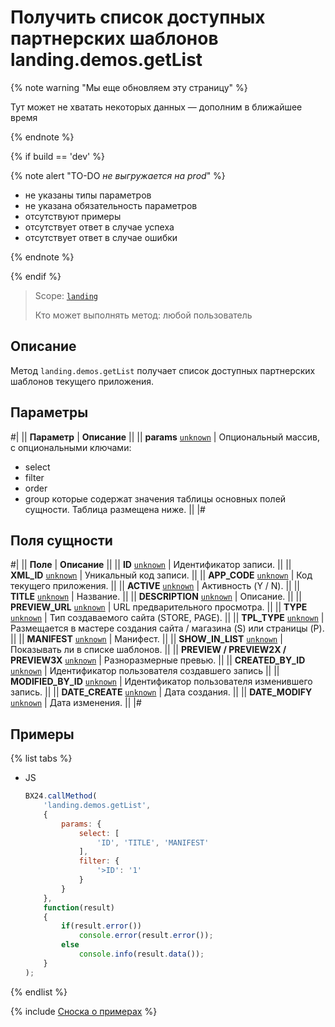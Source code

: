 # Получить список доступных партнерских шаблонов landing.demos.getList

{% note warning "Мы еще обновляем эту страницу" %}

Тут может не хватать некоторых данных — дополним в ближайшее время

{% endnote %}

{% if build == 'dev' %}

{% note alert "TO-DO _не выгружается на prod_" %}

- не указаны типы параметров
- не указана обязательность параметров
- отсутствуют примеры
- отсутствует ответ в случае успеха
- отсутствует ответ в случае ошибки

{% endnote %}

{% endif %}

> Scope: [`landing`](../../scopes/permissions.md)
>
> Кто может выполнять метод: любой пользователь

## Описание

Метод `landing.demos.getList` получает список доступных партнерских шаблонов текущего приложения.

## Параметры

#|
|| **Параметр** | **Описание** ||
|| **params**
[`unknown`](../../data-types.md) | Опциональный массив, с опциональными ключами:
- select
- filter
- order
- group
которые содержат значения таблицы основных полей сущности. Таблица размещена ниже. ||
|#

## Поля сущности

#|
|| **Поле** | **Описание** ||
|| **ID**
[`unknown`](../../data-types.md) | Идентификатор записи. ||
|| **XML_ID**
[`unknown`](../../data-types.md) | Уникальный код записи. ||
|| **APP_CODE**
[`unknown`](../../data-types.md) | Код текущего приложения. ||
|| **ACTIVE**
[`unknown`](../../data-types.md) | Активность (Y / N). ||
|| **TITLE**
[`unknown`](../../data-types.md) | Название. ||
|| **DESCRIPTION**
[`unknown`](../../data-types.md) | Описание. ||
|| **PREVIEW_URL**
[`unknown`](../../data-types.md) | URL предварительного просмотра. ||
|| **TYPE**
[`unknown`](../../data-types.md) | Тип создаваемого сайта (STORE, PAGE). ||
|| **TPL_TYPE**
[`unknown`](../../data-types.md) | Размещается в мастере создания сайта / магазина (S) или страницы (P). ||
|| **MANIFEST**
[`unknown`](../../data-types.md) | Манифест. ||
|| **SHOW_IN_LIST**
[`unknown`](../../data-types.md) | Показывать ли в списке шаблонов. ||
|| **PREVIEW / PREVIEW2X / PREVIEW3X**
[`unknown`](../../data-types.md) | Разноразмерные превью. ||
|| **CREATED_BY_ID**
[`unknown`](../../data-types.md) | Идентификатор пользователя создавшего запись ||
|| **MODIFIED_BY_ID**
[`unknown`](../../data-types.md) | Идентификатор пользователя изменившего запись. ||
|| **DATE_CREATE**
[`unknown`](../../data-types.md) | Дата создания. ||
|| **DATE_MODIFY**
[`unknown`](../../data-types.md) | Дата изменения. ||
|#

## Примеры

{% list tabs %}

- JS

    ```js
    BX24.callMethod(
        'landing.demos.getList',
        {
            params: {
                select: [
                    'ID', 'TITLE', 'MANIFEST'
                ],
                filter: {
                    '>ID': '1'
                }
            }
        },
        function(result)
        {
            if(result.error())
                console.error(result.error());
            else
                console.info(result.data());
        }
    );
    ```

{% endlist %}

{% include [Сноска о примерах](../../../_includes/examples.md) %}
